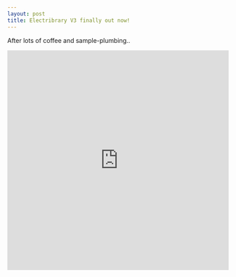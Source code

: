 ```yaml
---
layout: post
title: Electribrary V3 finally out now!
---
```


After lots of coffee and sample-plumbing..

<iframe width="100%" height="500" src="https://www.youtube.com/watch?v=iYAPfE6z0MI" frameborder="0" allow="autoplay; encrypted-media" allowfullscreen></iframe>


